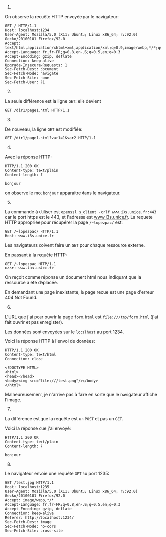 1)
On observe la requête HTTP envoyée par le navigateur: 
```http
GET / HTTP/1.1
Host: localhost:1234
User-Agent: Mozilla/5.0 (X11; Ubuntu; Linux x86_64; rv:92.0) Gecko/20100101 Firefox/92.0
Accept: text/html,application/xhtml+xml,application/xml;q=0.9,image/webp,*/*;q=0.8
Accept-Language: fr,fr-FR;q=0.8,en-US;q=0.5,en;q=0.3
Accept-Encoding: gzip, deflate
Connection: keep-alive
Upgrade-Insecure-Requests: 1
Sec-Fetch-Dest: document
Sec-Fetch-Mode: navigate
Sec-Fetch-Site: none
Sec-Fetch-User: ?1
```

2)
La seule différence est la ligne `GET`: elle devient 
```http
GET /dir1/page1.html HTTP/1.1
```

3)
De nouveau, la ligne `GET` est modifiée:
```http
GET /dir1/page1.html?var1=1&var2 HTTP/1.1
```

4)
Avec la réponse HTTP:
```http
HTTP/1.1 200 OK
Content-type: text/plain
Content-length: 7

bonjour
```
on observe le mot `bonjour` apparaitre dans le navigateur.

5)
La commande à utiliser est `openssl s_client -crlf www.i3s.unice.fr:443` car le port https est le 443, et l'adresse est www.i3s.unice.fr.
La requete HTTP appropriée pour récupérer la page `/~lopezpac/` est:
```http
GET /~lopezpac/ HTTP/1.1
Host: www.i3s.unice.fr
```
Les navigateurs doivent faire un `GET` pour chaque ressource externe.

En passant à la requète HTTP:
```http
GET /~lopezpac HTTP/1.1
Host: www.i3s.unice.fr
```
On reçoit comme réponse un document html nous indiquant que la ressource a été déplacée.

En demandant une page inexistante, la page recue est une page d'erreur 404 Not Found.

6)
L'URL que j'ai pour ouvrir la page `form.html` est `file:///tmp/form.html` (j'ai fait ouvrir et pas enregister).

Les données sont envoyées sur le `localhost` au port 1234.

Voici la réponse HTTP à l'envoi de données:
```http
HTTP/1.1 200 OK
Content-type: text/html
Connection: close

<!DOCTYPE HTML>
<html>
<head></head>
<body><img src="file:///test.png"/></body>
</html>
```
Malheureusement, je n'arrive pas à faire en sorte que le navigateur affiche l'image.

7)
La différence est que la requête est un `POST` et pas un `GET`.

Voici la réponse que j'ai envoyé:
```http
HTTP/1.1 200 OK
Content-type: text/plain
Content-length: 7

bonjour
```

8)
Le navigateur envoie une requête `GET` au port 1235:
```http
GET /test.jpg HTTP/1.1
Host: localhost:1235
User-Agent: Mozilla/5.0 (X11; Ubuntu; Linux x86_64; rv:92.0) Gecko/20100101 Firefox/92.0
Accept: image/webp,*/*
Accept-Language: fr,fr-FR;q=0.8,en-US;q=0.5,en;q=0.3
Accept-Encoding: gzip, deflate
Connection: keep-alive
Referer: http://localhost:1234/
Sec-Fetch-Dest: image
Sec-Fetch-Mode: no-cors
Sec-Fetch-Site: cross-site
```
